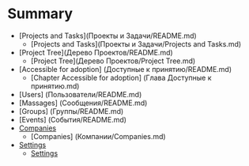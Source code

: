 # Summary

* [Projects and Tasks](Проекты и Задачи/README.md)
    * [Projects and Tasks](Проекты и Задачи/Projects and Tasks.md)
* [Project Tree](Дерево Проектов/README.md)
    * [Project Tree](Дерево Проектов/Project Tree.md)
* [Accessible for adoption] (Доступные к принятию/README.md)
    * [Chapter Accessible for adoption] (Глава Доступные к принятию.md)
* [Users] (Пользователи/README.md)
* [Massages] (Сообщения/README.md)
* [Groups] (Группы/README.md)
* [Events] (События/README.md)
* [Companies](Компании/README.md)
    * [Companies] (Компании/Companies.md)
* [Settings](Настройки/README.md)
    * [Settings](Настройки/Settings.md)